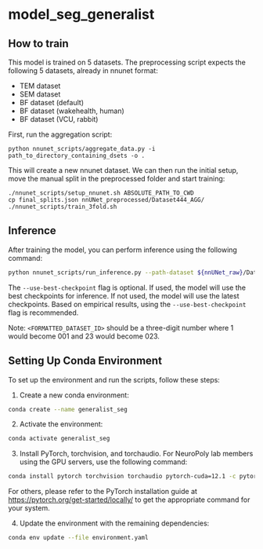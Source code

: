 # model_seg_generalist

## How to train
This model is trained on 5 datasets. The preprocessing script expects the following 5 datasets, already in nnunet format:

- TEM dataset
- SEM dataset
- BF dataset (default)
- BF dataset (wakehealth, human)
- BF dataset (VCU, rabbit)

First, run the aggregation script:
```
python nnunet_scripts/aggregate_data.py -i path_to_directory_containing_dsets -o .
```

This will create a new nnunet dataset. We can then run the initial setup, 
move the manual split in the preprocessed folder and start training:
```
./nnunet_scripts/setup_nnunet.sh ABSOLUTE_PATH_TO_CWD
cp final_splits.json nnUNet_preprocessed/Dataset444_AGG/
./nnunet_scripts/train_3fold.sh
```


## Inference

After training the model, you can perform inference using the following command:
```bash
python nnunet_scripts/run_inference.py --path-dataset ${nnUNet_raw}/Dataset<FORMATTED_DATASET_ID>_<DATASET_NAME>/imagesTs --path-out <WHERE/TO/SAVE/RESULTS> --path-model ${nnUNet_results}/Dataset<FORMATTED_DATASET_ID>_<DATASET_NAME>/nnUNetTrainer__nnUNetPlans__2d/ --use-gpu --use-best-checkpoint
```
The `--use-best-checkpoint` flag is optional. If used, the model will use the best checkpoints for inference. If not used, the model will use the latest checkpoints. Based on empirical results, using the `--use-best-checkpoint` flag is recommended.

Note: `<FORMATTED_DATASET_ID>` should be a three-digit number where 1 would become 001 and 23 would become 023.

## Setting Up Conda Environment

To set up the environment and run the scripts, follow these steps:

1. Create a new conda environment:
```bash
conda create --name generalist_seg
```
2. Activate the environment:
```bash
conda activate generalist_seg
```
3. Install PyTorch, torchvision, and torchaudio. For NeuroPoly lab members using the GPU servers, use the following command:
```bash
conda install pytorch torchvision torchaudio pytorch-cuda=12.1 -c pytorch -c nvidia
```
For others, please refer to the PyTorch installation guide at https://pytorch.org/get-started/locally/ to get the appropriate command for your system.

4. Update the environment with the remaining dependencies:
```bash
conda env update --file environment.yaml
```
